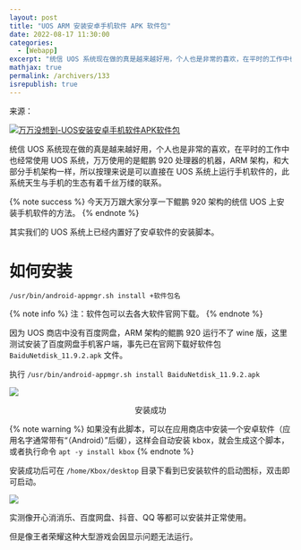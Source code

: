 ```yaml
---
layout: post
title: "UOS ARM 安装安卓手机软件 APK 软件包"
date: 2022-08-17 11:30:00
categories: 
  - [Webapp]
excerpt: "统信 UOS 系统现在做的真是越来越好用，个人也是非常的喜欢，在平时的工作中也经常使用 UOS 系统，万万使用的是鲲鹏 920 处理器的机器，ARM 架构，和大部分手机架构一样，所以按理来说是可以直接在 UOS 系统上运行手机软件的，此系统天生与手机的生态有着千丝万缕的联系。"
mathjax: true
permalink: /archivers/133
isrepublish: true
---
```


来源：

[![万万没想到-UOS安装安卓手机软件APK软件包](https://img.shields.io/badge/%E4%B8%87%E4%B8%87%E6%B2%A1%E6%83%B3%E5%88%B0-UOS%E5%AE%89%E8%A3%85%E5%AE%89%E5%8D%93%E6%89%8B%E6%9C%BA%E8%BD%AF%E4%BB%B6%20APK%E8%BD%AF%E4%BB%B6%E5%8C%85-brightgreen)](https://www.wanpeng.life/1604.html)

统信 UOS 系统现在做的真是越来越好用，个人也是非常的喜欢，在平时的工作中也经常使用 UOS 系统，万万使用的是鲲鹏 920 处理器的机器，ARM 架构，和大部分手机架构一样，所以按理来说是可以直接在 UOS 系统上运行手机软件的，此系统天生与手机的生态有着千丝万缕的联系。

{% note success %}
今天万万跟大家分享一下鲲鹏 920 架构的统信 UOS 上安装手机软件的方法。
{% endnote %}

其实我们的 UOS 系统上已经内置好了安卓软件的安装脚本。

# 如何安装

```bash
/usr/bin/android-appmgr.sh install +软件包名
```

{% note info %}
注：软件包可以去各大软件官网下载。
{% endnote %}

因为 UOS 商店中没有百度网盘，ARM 架构的鲲鹏 920 运行不了 wine 版，这里测试安装了百度网盘手机客户端，事先已在官网下载好软件包 ```BaiduNetdisk_11.9.2.apk``` 文件。

执行 ```/usr/bin/android-appmgr.sh install BaiduNetdisk_11.9.2.apk```

![](https://obs.wanpeng.life/wp-content/uploads/2021/05/ad.png)

<p style="text-align:center">安装成功</p>

{% note warning %}
如果没有此脚本，可以在应用商店中安装一个安卓软件（应用名字通常带有“（Android）”后缀），这样会自动安装 kbox，就会生成这个脚本，或者执行命令 ```apt -y install kbox```
{% endnote %}

安装成功后可在 ```/home/Kbox/desktop``` 目录下看到已安装软件的启动图标，双击即可启动。

![](https://obs.wanpeng.life/wp-content/uploads/2021/05/rj.png)

实测像开心消消乐、百度网盘、抖音、QQ 等都可以安装并正常使用。

但是像王者荣耀这种大型游戏会因显示问题无法运行。